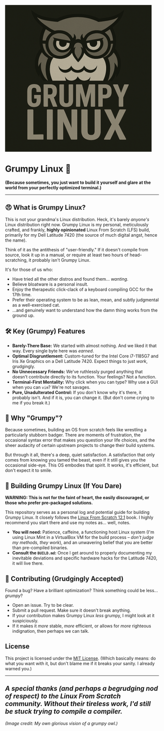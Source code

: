 <img src="Assets/GrumpyLinux.jpeg" alt="Grumpy Linux" width="480" align="center">

# Grumpy Linux 🦉

**(Because sometimes, you just want to build it yourself and glare at the world from your perfectly optimized terminal.)**

---

## 😠 What is Grumpy Linux?

This is not your grandma's Linux distribution. Heck, it's barely *anyone's* Linux distribution right now. Grumpy Linux is my personal, meticulously crafted, and frankly, **highly opinionated** Linux From Scratch (LFS) build, primarily for my Dell Latitude 7420 (the source of much digital angst, hence the name).

Think of it as the antithesis of "user-friendly." If it doesn't compile from source, look it up in a manual, or require at least two hours of head-scratching, it probably isn't Grumpy Linux.

It's for those of us who:
* Have tried all the other distros and found them... *wanting*.
* Believe bloatware is a personal insult.
* Enjoy the therapeutic click-clack of a keyboard compiling GCC for the 17th time.
* Prefer their operating system to be as lean, mean, and subtly judgmental as a well-exercised cat.
* ...and genuinely want to understand how the damn thing works from the ground up.

## 🛠️ Key (Grumpy) Features

* **Barely-There Base:** We started with almost nothing. And we liked it that way. Every single byte here was *earned*.
* **Optimal Disgruntlement:** Custom-tuned for the Intel Core i7-1185G7 and Iris Xe Graphics on a Dell Latitude 7420. Expect things to just *work*, grudgingly.
* **No Unnecessary Friends:** We've ruthlessly purged anything that doesn't contribute directly to its function. Your feelings? Not a function.
* **Terminal-First Mentality:** Why click when you can type? Why use a GUI when you can `vim`? We're not savages.
* **Pure, Unadulterated Control:** If you don't know why it's there, it probably isn't. And if it is, you can change it. (But don't come crying to me if you break it.)

## 😤 Why "Grumpy"?

Because sometimes, building an OS from scratch feels like wrestling a particularly stubborn badger. There are moments of frustration, the occasional syntax error that makes you question your life choices, and the sheer audacity of certain upstream projects to change their build systems.

But through it all, there's a deep, quiet satisfaction. A satisfaction that only comes from knowing you tamed the beast, even if it still gives you the occasional side-eye. This OS embodies that spirit. It works, it's efficient, but don't expect it to smile.

## 🚧 Building Grumpy Linux (If You Dare)

**WARNING: This is not for the faint of heart, the easily discouraged, or those who prefer pre-packaged solutions.**

This repository serves as a personal log and potential guide for building Grumpy Linux. It closely follows the [Linux From Scratch 12.1](http://www.linuxfromscratch.org/lfs/view/12.1/) book. I highly recommend you start there and use my notes as... well, notes.

* **You will need:** Patience, caffeine, a functioning host Linux system (I'm using Linux Mint in a VirtualBox VM for the build process – *don't judge my methods, they work*), and an unwavering belief that you are better than pre-compiled binaries.
* **Consult the `BUILD.md`:** Once I get around to properly documenting my inevitable deviations and specific hardware hacks for the Latitude 7420, it will live there.

## 📜 Contributing (Grudgingly Accepted)

Found a bug? Have a brilliant optimization? Think something could be less... *grumpy*?

* Open an issue. Try to be clear.
* Submit a pull request. Make sure it doesn't break anything.
* If your contribution makes Grumpy Linux *less* grumpy, I might look at it suspiciously.
* If it makes it *more* stable, *more* efficient, or allows for *more* righteous indignation, then perhaps we can talk.

##  License

This project is licensed under the [MIT License](LICENSE.md).
(Which basically means: do what you want with it, but don't blame me if it breaks your sanity. I already warned you.)

---
_A special thanks (and perhaps a begrudging nod of respect) to the Linux From Scratch community. Without their tireless work, I'd still be stuck trying to compile a compiler._
---

*(Image credit: My own glorious vision of a grumpy owl.)*
